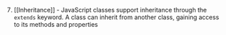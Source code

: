 7. [[Inheritance]] - JavaScript classes support inheritance through the `extends` keyword. A class can inherit from another class, gaining access to its methods and properties
